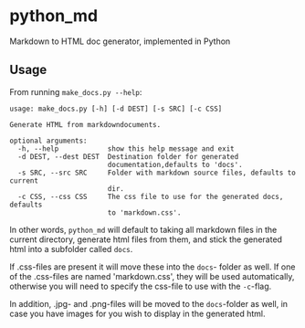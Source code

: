 python_md
=========

Markdown to HTML doc generator, implemented in Python

Usage
-----

From running `make_docs.py --help`:

	usage: make_docs.py [-h] [-d DEST] [-s SRC] [-c CSS]

	Generate HTML from markdowndocuments.

	optional arguments:
	  -h, --help            show this help message and exit
	  -d DEST, --dest DEST  Destination folder for generated
	                        documentation,defaults to 'docs'.
	  -s SRC, --src SRC     Folder with markdown source files, defaults to current
	                        dir.
	  -c CSS, --css CSS     The css file to use for the generated docs, defaults
	                        to 'markdown.css'.

In other words, `python_md` will default to taking all markdown
files in the current directory, generate html files from them,
and stick the generated html into a subfolder called `docs`.

If .css-files are present it will move these into the `docs`-
folder as well. If one of the .css-files are named
'markdown.css', they will be used automatically, otherwise you
will need to specify the css-file to use with the `-c`-flag.

In addition, .jpg- and .png-files will be moved to the
`docs`-folder as well, in case you have images for you wish to
display in the generated html.
